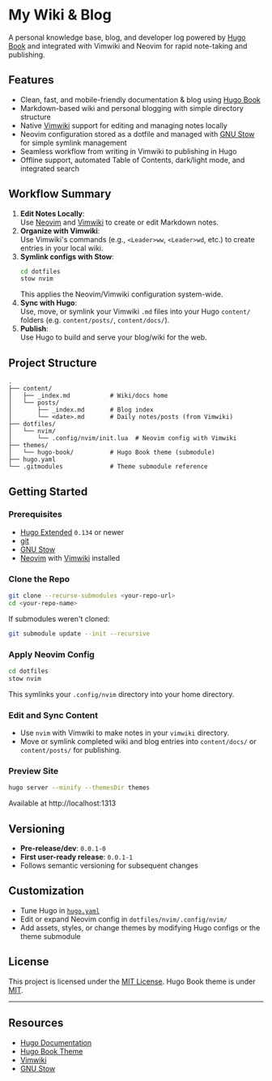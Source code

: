 # My Wiki & Blog

A personal knowledge base, blog, and developer log powered by [Hugo Book](https://github.com/alex-shpak/hugo-book) and integrated with Vimwiki and Neovim for rapid note-taking and publishing.

## Features

- Clean, fast, and mobile-friendly documentation & blog using [Hugo Book](https://github.com/alex-shpak/hugo-book)
- Markdown-based wiki and personal blogging with simple directory structure
- Native [Vimwiki](https://github.com/vimwiki/vimwiki) support for editing and managing notes locally
- Neovim configuration stored as a dotfile and managed with [GNU Stow](https://www.gnu.org/software/stow/) for simple symlink management
- Seamless workflow from writing in Vimwiki to publishing in Hugo
- Offline support, automated Table of Contents, dark/light mode, and integrated search

## Workflow Summary

1. **Edit Notes Locally**:  
   Use [Neovim](https://neovim.io/) and [Vimwiki](https://github.com/vimwiki/vimwiki) to create or edit Markdown notes.
2. **Organize with Vimwiki**:  
   Use Vimwiki's commands (e.g., `<Leader>ww`, `<Leader>wd`, etc.) to create entries in your local wiki.
3. **Symlink configs with Stow**:
   ```sh
   cd dotfiles
   stow nvim
   ```
   This applies the Neovim/Vimwiki configuration system-wide.
4. **Sync with Hugo**:  
   Use, move, or symlink your Vimwiki `.md` files into your Hugo `content/` folders (e.g. `content/posts/`, `content/docs/`).
5. **Publish**:  
   Use Hugo to build and serve your blog/wiki for the web.

## Project Structure

```
.
├── content/
│   ├── _index.md           # Wiki/docs home
│   └── posts/
│       ├── _index.md       # Blog index
│       └── <date>.md       # Daily notes/posts (from Vimwiki)
├── dotfiles/
│   └── nvim/
│       └── .config/nvim/init.lua  # Neovim config with Vimwiki
├── themes/
│   └── hugo-book/          # Hugo Book theme (submodule)
├── hugo.yaml
└── .gitmodules             # Theme submodule reference
```

## Getting Started

### Prerequisites

- [Hugo Extended](https://gohugo.io/getting-started/installing/) `0.134` or newer
- [git](https://git-scm.com/)
- [GNU Stow](https://www.gnu.org/software/stow/)
- [Neovim](https://neovim.io/) with [Vimwiki](https://github.com/vimwiki/vimwiki) installed

### Clone the Repo

```sh
git clone --recurse-submodules <your-repo-url>
cd <your-repo-name>
```

If submodules weren't cloned:
```sh
git submodule update --init --recursive
```

### Apply Neovim Config

```sh
cd dotfiles
stow nvim
```

This symlinks your `.config/nvim` directory into your home directory.

### Edit and Sync Content

- Use `nvim` with Vimwiki to make notes in your `vimwiki` directory.
- Move or symlink completed wiki and blog entries into `content/docs/` or `content/posts/` for publishing.

### Preview Site

```sh
hugo server --minify --themesDir themes
```
Available at http://localhost:1313

## Versioning

- **Pre-release/dev**: `0.0.1-0`
- **First user-ready release**: `0.0.1-1`
- Follows semantic versioning for subsequent changes

## Customization

- Tune Hugo in [`hugo.yaml`](./hugo.yaml)
- Edit or expand Neovim config in `dotfiles/nvim/.config/nvim/`
- Add assets, styles, or change themes by modifying Hugo configs or the theme submodule

## License

This project is licensed under the [MIT License](LICENSE).
Hugo Book theme is under [MIT](themes/hugo-book/LICENSE).

---

## Resources

- [Hugo Documentation](https://gohugo.io/documentation/)
- [Hugo Book Theme](https://github.com/alex-shpak/hugo-book/)
- [Vimwiki](https://github.com/vimwiki/vimwiki)
- [GNU Stow](https://www.gnu.org/software/stow/)
